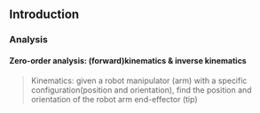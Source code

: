 ## Introduction
### Analysis
#### Zero-order analysis: (forward)kinematics & inverse kinematics
> Kinematics: given a robot manipulator (arm) with a specific configuration(position and orientation), find the position and orientation of the robot arm end-effector (tip)

